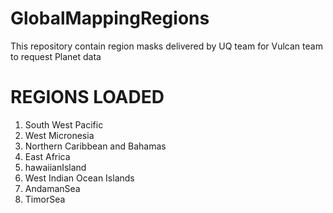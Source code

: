 # GlobalMappingRegions


This repository contain region masks delivered by UQ team for Vulcan team to request Planet data



# REGIONS LOADED
1. South West Pacific
2. West Micronesia
3. Northern Caribbean and Bahamas
4. East Africa
5. hawaiianIsland
6. West Indian Ocean Islands
7. AndamanSea
8. TimorSea


